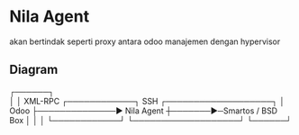 # Nila Agent 

akan bertindak seperti proxy antara odoo manajemen dengan hypervisor

## Diagram

┌──────┐                                                        
│      │    XML-RPC   ┌────────────┐  SSH  ┌───────────────────┐
│ Odoo ├──────────────► Nila Agent ┼───────►─Smartos / BSD Box │
│      │              └────────────┘       └───────────────────┘
└──────┘                                                        
